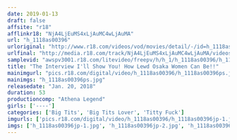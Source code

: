 ```yaml
---
date: 2019-01-13
draft: false
affsite: "r18"
afflinkr18: "NjA4LjEuMS4xLjAuMC4wLjAuMA"
url: "h_1118as00396"
urloriginal: "http://www.r18.com/videos/vod/movies/detail/-/id=h_1118as00396"
urlfinal: "http://media.r18.com/track/NjA4LjEuMS4xLjAuMC4wLjAuMA/videos/vod/movies/detail/-/id=h_1118as00396"
samplevid: "awspv3001.r18.com/litevideo/freepv/h/h_1/h_1118as00396/h_1118as00396_dmb_s.mp4"
title: "The Interview I'll Show You! How Lewd Osaka Women Can Be!!"
mainimgurl: "pics.r18.com/digital/video/h_1118as00396/h_1118as00396ps.jpg"
mainimgs: "h_1118as00396ps.jpg"
releasedate: "Jan. 20, 2018"
duration: 53
productioncomp: "Athena Legend"
girls: ['----']
categories: ['Big Tits', 'Big Tits Lover', 'Titty Fuck']
imgurls: ['pics.r18.com/digital/video/h_1118as00396/h_1118as00396jp-1.jpg', 'pics.r18.com/digital/video/h_1118as00396/h_1118as00396jp-2.jpg', 'pics.r18.com/digital/video/h_1118as00396/h_1118as00396jp-3.jpg', 'pics.r18.com/digital/video/h_1118as00396/h_1118as00396jp-4.jpg', 'pics.r18.com/digital/video/h_1118as00396/h_1118as00396jp-5.jpg', 'pics.r18.com/digital/video/h_1118as00396/h_1118as00396jp-6.jpg', 'pics.r18.com/digital/video/h_1118as00396/h_1118as00396jp-7.jpg', 'pics.r18.com/digital/video/h_1118as00396/h_1118as00396jp-8.jpg', 'pics.r18.com/digital/video/h_1118as00396/h_1118as00396jp-9.jpg', 'pics.r18.com/digital/video/h_1118as00396/h_1118as00396jp-10.jpg', 'pics.r18.com/digital/video/h_1118as00396/h_1118as00396jp-11.jpg', 'pics.r18.com/digital/video/h_1118as00396/h_1118as00396jp-12.jpg', 'pics.r18.com/digital/video/h_1118as00396/h_1118as00396jp-13.jpg', 'pics.r18.com/digital/video/h_1118as00396/h_1118as00396jp-14.jpg', 'pics.r18.com/digital/video/h_1118as00396/h_1118as00396jp-15.jpg', 'pics.r18.com/digital/video/h_1118as00396/h_1118as00396jp-16.jpg', 'pics.r18.com/digital/video/h_1118as00396/h_1118as00396jp-17.jpg', 'pics.r18.com/digital/video/h_1118as00396/h_1118as00396jp-18.jpg', 'pics.r18.com/digital/video/h_1118as00396/h_1118as00396jp-19.jpg', 'pics.r18.com/digital/video/h_1118as00396/h_1118as00396jp-20.jpg']
imgs: ['h_1118as00396jp-1.jpg', 'h_1118as00396jp-2.jpg', 'h_1118as00396jp-3.jpg', 'h_1118as00396jp-4.jpg', 'h_1118as00396jp-5.jpg', 'h_1118as00396jp-6.jpg', 'h_1118as00396jp-7.jpg', 'h_1118as00396jp-8.jpg', 'h_1118as00396jp-9.jpg', 'h_1118as00396jp-10.jpg', 'h_1118as00396jp-11.jpg', 'h_1118as00396jp-12.jpg', 'h_1118as00396jp-13.jpg', 'h_1118as00396jp-14.jpg', 'h_1118as00396jp-15.jpg', 'h_1118as00396jp-16.jpg', 'h_1118as00396jp-17.jpg', 'h_1118as00396jp-18.jpg', 'h_1118as00396jp-19.jpg', 'h_1118as00396jp-20.jpg']
---
```

